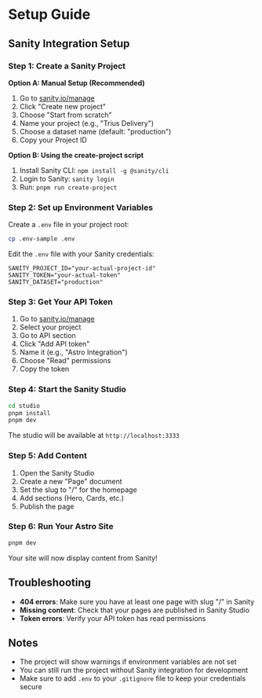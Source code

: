 # Setup Guide

## Sanity Integration Setup

### Step 1: Create a Sanity Project

**Option A: Manual Setup (Recommended)**
1. Go to [sanity.io/manage](https://sanity.io/manage)
2. Click "Create new project"
3. Choose "Start from scratch"
4. Name your project (e.g., "Trius Delivery")
5. Choose a dataset name (default: "production")
6. Copy your Project ID

**Option B: Using the create-project script**
1. Install Sanity CLI: `npm install -g @sanity/cli`
2. Login to Sanity: `sanity login`
3. Run: `pnpm run create-project`

### Step 2: Set up Environment Variables

Create a `.env` file in your project root:

```bash
cp .env-sample .env
```

Edit the `.env` file with your Sanity credentials:
```
SANITY_PROJECT_ID="your-actual-project-id"
SANITY_TOKEN="your-actual-token"
SANITY_DATASET="production"
```

### Step 3: Get Your API Token

1. Go to [sanity.io/manage](https://sanity.io/manage)
2. Select your project
3. Go to API section
4. Click "Add API token"
5. Name it (e.g., "Astro Integration")
6. Choose "Read" permissions
7. Copy the token

### Step 4: Start the Sanity Studio

```bash
cd studio
pnpm install
pnpm dev
```

The studio will be available at `http://localhost:3333`

### Step 5: Add Content

1. Open the Sanity Studio
2. Create a new "Page" document
3. Set the slug to "/" for the homepage
4. Add sections (Hero, Cards, etc.)
5. Publish the page

### Step 6: Run Your Astro Site

```bash
pnpm dev
```

Your site will now display content from Sanity!

## Troubleshooting

- **404 errors**: Make sure you have at least one page with slug "/" in Sanity
- **Missing content**: Check that your pages are published in Sanity Studio
- **Token errors**: Verify your API token has read permissions

## Notes

- The project will show warnings if environment variables are not set
- You can still run the project without Sanity integration for development
- Make sure to add `.env` to your `.gitignore` file to keep your credentials secure
